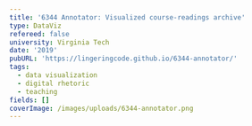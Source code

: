 ```yaml
---
title: '6344 Annotator: Visualized course-readings archive'
type: DataViz
refereed: false
university: Virginia Tech
date: '2019'
pubURL: 'https://lingeringcode.github.io/6344-annotator/'
tags:
  - data visualization
  - digital rhetoric
  - teaching
fields: []
coverImage: /images/uploads/6344-annotator.png
---
```


